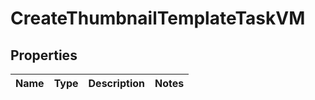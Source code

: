 

# CreateThumbnailTemplateTaskVM


## Properties

| Name | Type | Description | Notes |
|------------ | ------------- | ------------- | -------------|



